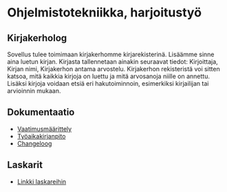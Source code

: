 # Ohjelmistotekniikka, harjoitustyö

## Kirjakerholog

Sovellus tulee toimimaan kirjakerhomme kirjarekisterinä. Lisäämme sinne aina luetun kirjan. Kirjasta tallennetaan ainakin seuraavat tiedot: Kirjoittaja, Kirjan nimi, Kirjakerhon antama arvostelu. Kirjakerhon rekisteristä voi sitten katsoa, mitä kaikkia kirjoja on luettu ja mitä arvosanoja niille on annettu. Lisäksi kirjoja voidaan etsiä eri hakutoiminnoin, esimerkiksi kirjailijan tai arvioinnin mukaan.

## Dokumentaatio

- [Vaatimusmäärittely](./dokumentaatio/vaatimusmaarittely.md)
- [Työaikakirjanpito](./dokumentaatio/tuntikirjanpito.md)
- [Changeloog](./dokumentaatio/changelog.md)
  
## Laskarit

 - [Linkki laskareihin](./laskarit)
